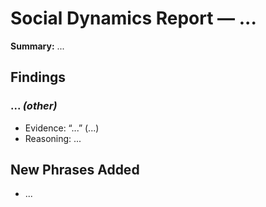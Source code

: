 # Social Dynamics Report — ...

**Summary:** ...

## Findings

### ...  _(other)_
- Evidence: “...”  (...)
- Reasoning: ...

## New Phrases Added
- ...
